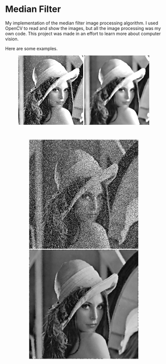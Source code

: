 # Median Filter
My implementation of the median filter image processing algorithm. I used OpenCV to read and show the images, but all the image processing was my own code. This project was made in an effort to learn more about computer vision.

Here are some examples.
<p align="center">
  <img src="MedianFilter/MedianFilter/resources/lena.png" title="Lena">
  <img src="MedianFilter/MedianFilter/output/lena_median.png" alt="Lena Filtered">
</p></br>

<p align="center">
  <img src="MedianFilter/MedianFilter/resources/lena_high_noise.png" width="350" title="Lena High Noise">
  <img src="MedianFilter/MedianFilter/output/lena_high_noise_median.png" width="350" alt="Lena High Noise Filtered">
</p>
